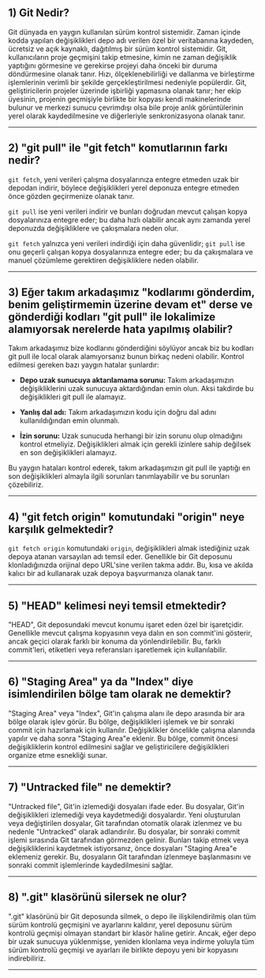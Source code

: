 ## 1) Git Nedir?

Git dünyada en yaygın kullanılan sürüm kontrol sistemidir. Zaman içinde kodda yapılan değişiklikleri depo adı verilen özel bir veritabanına kaydeden, ücretsiz ve açık kaynaklı, dağıtılmış bir sürüm kontrol sistemidir. Git, kullanıcıların proje geçmişini takip etmesine, kimin ne zaman değişiklik yaptığını görmesine ve gerekirse projeyi daha önceki bir duruma döndürmesine olanak tanır. Hızı, ölçeklenebilirliği ve dallanma ve birleştirme işlemlerinin verimli bir şekilde gerçekleştirilmesi nedeniyle popülerdir. Git, geliştiricilerin projeler üzerinde işbirliği yapmasına olanak tanır; her ekip üyesinin, projenin geçmişiyle birlikte bir kopyası kendi makinelerinde bulunur ve merkezi sunucu çevrimdışı olsa bile proje anlık görüntülerinin yerel olarak kaydedilmesine ve diğerleriyle senkronizasyona olanak tanır.

---

## 2) "git pull" ile "git fetch" komutlarının farkı nedir?

`git fetch`, yeni verileri çalışma dosyalarınıza entegre etmeden uzak bir depodan indirir, böylece değişiklikleri yerel deponuza entegre etmeden önce gözden geçirmenize olanak tanır.

`git pull` ise yeni verileri indirir ve bunları doğrudan mevcut çalışan kopya dosyalarınıza entegre eder; bu daha hızlı olabilir ancak aynı zamanda yerel deponuzda değişikliklere ve çakışmalara neden olur.

`git fetch` yalnızca yeni verileri indirdiği için daha güvenlidir; `git pull` ise onu geçerli çalışan kopya dosyalarınıza entegre eder; bu da çakışmalara ve manuel çözümleme gerektiren değişikliklere neden olabilir.

---

## 3) Eğer takım arkadaşımız "kodlarımı gönderdim, benim geliştirmemin üzerine devam et" derse ve gönderdiği kodları "git pull" ile lokalimize alamıyorsak nerelerde hata yapılmış olabilir?

Takım arkadaşımız bize kodlarını gönderdiğini söylüyor ancak biz bu kodları git pull ile local olarak alamıyorsanız bunun birkaç nedeni olabilir. Kontrol edilmesi gereken bazı yaygın hatalar şunlardır:

- **Depo uzak sunucuya aktarılamama sorunu:**
Takım arkadaşımızın değişikliklerini uzak sunucuya aktardığından emin olun. Aksi takdirde bu değişiklikleri git pull ile alamayız.

- **Yanlış dal adı:**
Takım arkadaşımızın kodu için doğru dal adını kullanıldığından emin olunmalı.

- **İzin sorunu:**
Uzak sunucuda herhangi bir izin sorunu olup olmadığını kontrol etmeliyiz. Değişiklikleri almak için gerekli izinlere sahip değilsek en son değişiklikleri alamayız.

Bu yaygın hataları kontrol ederek, takım arkadaşımızın git pull ile yaptığı en son değişiklikleri almayla ilgili sorunları tanımlayabilir ve bu sorunları çözebiliriz.

---

## 4) "git fetch origin" komutundaki "origin" neye karşılık gelmektedir?

`git fetch origin` komutundaki `origin`, değişiklikleri almak istediğiniz uzak depoya atanan varsayılan adı temsil eder. Genellikle bir Git deposunu klonladığınızda orijinal depo URL'sine verilen takma addır. Bu, kısa ve akılda kalıcı bir ad kullanarak uzak depoya başvurmanıza olanak tanır.

---

## 5) "HEAD" kelimesi neyi temsil etmektedir?

"HEAD", Git deposundaki mevcut konumu işaret eden özel bir işaretçidir. Genellikle mevcut çalışma kopyasının veya dalın en son commit'ini gösterir, ancak geçici olarak farklı bir konuma da yönlendirilebilir. Bu, farklı commit'leri, etiketleri veya referansları işaretlemek için kullanılabilir.

---

## 6) "Staging Area" ya da "Index" diye isimlendirilen bölge tam olarak ne demektir?

"Staging Area" veya "Index", Git'in çalışma alanı ile depo arasında bir ara bölge olarak işlev görür. Bu bölge, değişiklikleri işlemek ve bir sonraki commit için hazırlamak için kullanılır. Değişiklikler öncelikle çalışma alanında yapılır ve daha sonra "Staging Area"e eklenir. Bu bölge, commit öncesi değişikliklerin kontrol edilmesini sağlar ve geliştiricilere değişiklikleri organize etme esnekliği sunar.

---

## 7) "Untracked file" ne demektir?

"Untracked file", Git'in izlemediği dosyaları ifade eder. Bu dosyalar, Git'in değişiklikleri izlemediği veya kaydetmediği dosyalardır. Yeni oluşturulan veya değiştirilen dosyalar, Git tarafından otomatik olarak izlenmez ve bu nedenle "Untracked" olarak adlandırılır. Bu dosyalar, bir sonraki commit işlemi sırasında Git tarafından görmezden gelinir. Bunları takip etmek veya değişikliklerini kaydetmek istiyorsanız, önce dosyaları "Staging Area"e eklemeniz gerekir. Bu, dosyaların Git tarafından izlenmeye başlanmasını ve sonraki commit işlemlerinde kaydedilmesini sağlar.

---

## 8) ".git" klasörünü silersek ne olur?

".git" klasörünü bir Git deposunda silmek, o depo ile ilişkilendirilmiş olan tüm sürüm kontrolü geçmişini ve ayarlarını kaldırır, yerel deposunu sürüm kontrolü geçmişi olmayan standart bir klasör haline getirir. Ancak, eğer depo bir uzak sunucuya yüklenmişse, yeniden klonlama veya indirme yoluyla tüm sürüm kontrolü geçmişi ve ayarları ile birlikte depoyu yeni bir kopyasını indirebiliriz.

---

